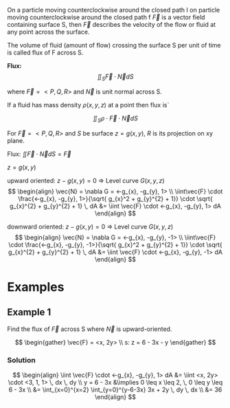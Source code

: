 On a particle moving counterclockwise around the closed path I on particle moving counterclockwise around the closed path f $\vec{F}$ is a vector field containing surface S, then $\vec{F}$ describes the velocity of the flow or fluid at any point across the surface.

The volume of fluid (amount of flow) crossing the surface S per unit of time is called flux of F across S.

**Flux:**
$$
\iint_{S} \vec{F}\cdot \vec{N}dS
$$

where $\vec{F}= <P,Q,R>$ and $\vec{N}$ is unit normal across S.

If a fluid has mass density $\rho(x,y,z)$ at a point then flux is`

$$
\iint_{S}\rho \cdot \vec{F}\cdot \vec{N}dS
$$

For $\vec{F} = <P, Q, R>$  and $S$ be surface $z=g(x,y)$, $R$ is its projection on xy plane.

Flux: $\iint\vec{F}\cdot\vec{N} dS = \vec{F}$ 

$z = g(x,y)$

upward oriented: $z - g(x,y) = 0$ => Level curve $G(x,y,z)$
$$
\begin{align}
\vec{N} = \nabla G = <-g_{x}, -g_{y}, 1> \\
\iint\vec{F} \cdot \frac{<-g_{x}, -g_{y}, 1>}{\sqrt{ g_{x}^2 + g_{y}^{2} + 1}} \cdot \sqrt{ g_{x}^{2} + g_{y}^{2} + 1} \, dA &= \iint \vec{F} \cdot <-g_{x}, -g_{y}, 1> dA
\end{align}
$$


downward oriented: $z - g(x,y) = 0$ => Level curve $G(x,y,z)$
$$
\begin{align}
\vec{N} = \nabla G = <-g_{x}, -g_{y}, -1> \\
\iint\vec{F} \cdot \frac{<-g_{x}, -g_{y}, -1>}{\sqrt{ g_{x}^2 + g_{y}^{2} + 1}} \cdot \sqrt{ g_{x}^{2} + g_{y}^{2} + 1} \, dA &= \iint \vec{F} \cdot <-g_{x}, -g_{y}, -1> dA
\end{align}
$$

# Examples

## Example 1

Find the flux of $\vec{F}$ across S where $\vec{N}$ is upward-oriented.

$$
\begin{gather}
\vec{F} = <x, 2y> \\
s: z = 6 - 3x - y
\end{gather}
$$

### Solution

$$
\begin{align}
\iint \vec{F} \cdot <-g_{x}, -g_{y}, 1> dA &= \iint <x, 2y> \cdot <3, 1, 1> \, dx \, dy \\
y = 6 - 3x &\implies 0 \leq x \leq 2, \, 0 \leq y \leq 6 - 3x \\
&= \int_{x=0}^{x=2} \int_{y=0}^{y-6-3x} 3x + 2y \, dy  \, dx \\
&= 36 
\end{align}
$$